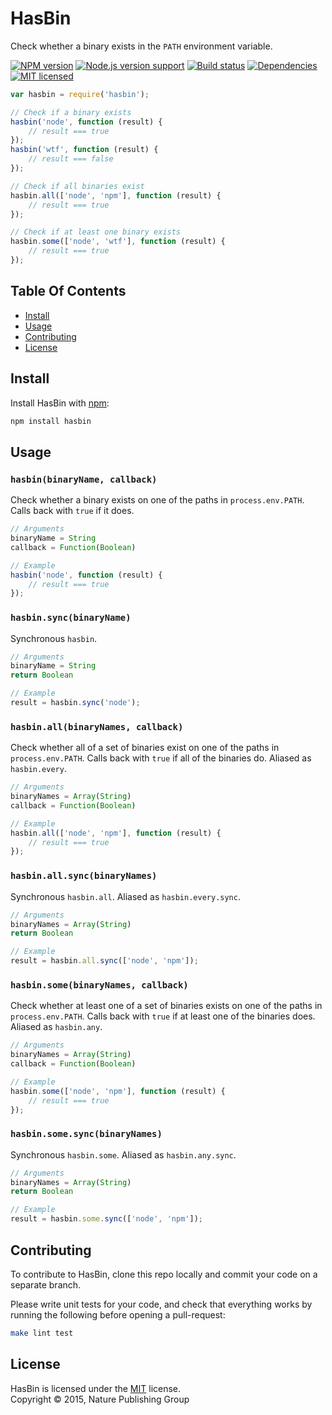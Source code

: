 
HasBin
======

Check whether a binary exists in the `PATH` environment variable.

[![NPM version][shield-npm]][info-npm]
[![Node.js version support][shield-node]][info-node]
[![Build status][shield-build]][info-build]
[![Dependencies][shield-dependencies]][info-dependencies]
[![MIT licensed][shield-license]][info-license]

```js
var hasbin = require('hasbin');

// Check if a binary exists
hasbin('node', function (result) {
    // result === true
});
hasbin('wtf', function (result) {
    // result === false
});

// Check if all binaries exist
hasbin.all(['node', 'npm'], function (result) {
    // result === true
});

// Check if at least one binary exists
hasbin.some(['node', 'wtf'], function (result) {
    // result === true
});
```


Table Of Contents
-----------------

- [Install](#install)
- [Usage](#usage)
- [Contributing](#contributing)
- [License](#license)


Install
-------

Install HasBin with [npm][npm]:

```sh
npm install hasbin
```


Usage
-----

### `hasbin(binaryName, callback)`

Check whether a binary exists on one of the paths in `process.env.PATH`. Calls back with `true` if it does.

```js
// Arguments
binaryName = String
callback = Function(Boolean)
```

```js
// Example
hasbin('node', function (result) {
    // result === true
});
```

### `hasbin.sync(binaryName)`

Synchronous `hasbin`.

```js
// Arguments
binaryName = String
return Boolean
```

```js
// Example
result = hasbin.sync('node');
```

### `hasbin.all(binaryNames, callback)`

Check whether all of a set of binaries exist on one of the paths in `process.env.PATH`. Calls back with `true` if all of the binaries do. Aliased as `hasbin.every`.

```js
// Arguments
binaryNames = Array(String)
callback = Function(Boolean)
```

```js
// Example
hasbin.all(['node', 'npm'], function (result) {
    // result === true
});
```

### `hasbin.all.sync(binaryNames)`

Synchronous `hasbin.all`. Aliased as `hasbin.every.sync`.

```js
// Arguments
binaryNames = Array(String)
return Boolean
```

```js
// Example
result = hasbin.all.sync(['node', 'npm']);
```

### `hasbin.some(binaryNames, callback)`

Check whether at least one of a set of binaries exists on one of the paths in `process.env.PATH`. Calls back with `true` if at least one of the binaries does. Aliased as `hasbin.any`.

```js
// Arguments
binaryNames = Array(String)
callback = Function(Boolean)
```

```js
// Example
hasbin.some(['node', 'npm'], function (result) {
    // result === true
});
```

### `hasbin.some.sync(binaryNames)`

Synchronous `hasbin.some`. Aliased as `hasbin.any.sync`.

```js
// Arguments
binaryNames = Array(String)
return Boolean
```

```js
// Example
result = hasbin.some.sync(['node', 'npm']);
```


Contributing
------------

To contribute to HasBin, clone this repo locally and commit your code on a separate branch.

Please write unit tests for your code, and check that everything works by running the following before opening a pull-request:

```sh
make lint test
```


License
-------

HasBin is licensed under the [MIT][info-license] license.  
Copyright &copy; 2015, Nature Publishing Group



[npm]: https://npmjs.org/
[info-dependencies]: https://gemnasium.com/nature/hasbin
[info-license]: LICENSE
[info-node]: package.json
[info-npm]: https://www.npmjs.com/package/hasbin
[info-build]: https://travis-ci.org/nature/hasbin
[shield-dependencies]: https://img.shields.io/gemnasium/nature/hasbin.svg
[shield-license]: https://img.shields.io/badge/license-MIT-blue.svg
[shield-node]: https://img.shields.io/node/v/hasbin.svg?label=node.js+support
[shield-npm]: https://img.shields.io/npm/v/hasbin.svg
[shield-build]: https://img.shields.io/travis/nature/hasbin/master.svg
